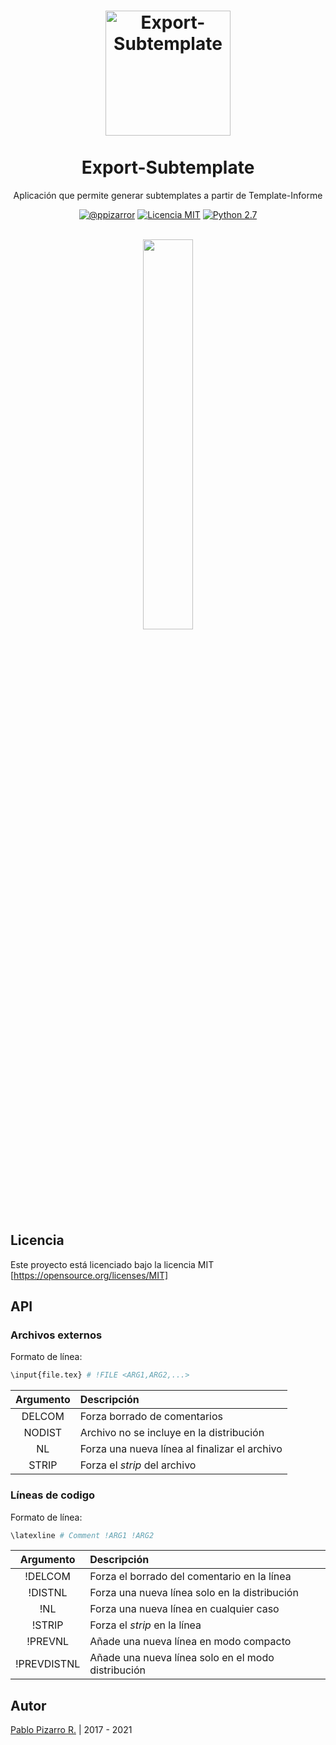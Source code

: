 <h1 align="center">
  <img alt="Export-Subtemplate" src="https://latex.ppizarror.com/res/favicon-informe/icon.png" width="200px" height="200px" />
  <br /><br />
  Export-Subtemplate</h1>
<p align="center">Aplicación que permite generar subtemplates a partir de Template-Informe</p>
<div align="center"><a href="https://ppizarror.com"><img alt="@ppizarror" src="https://latex.ppizarror.com/res/badges/autor.svg" /></a>
<a href="https://opensource.org/licenses/MIT/"><img alt="Licencia MIT" src="https://latex.ppizarror.com/res/badges/licenciamit.svg" /></a>
<a href="https://www.python.org/downloads/"><img alt="Python 2.7" src="https://latex.ppizarror.com/res/badges/python27.svg" /></a>
</div><br />

<p align="center">
  <img src="https://latex.ppizarror.com/res/other/export-subtemplate.PNG" width="40%" />
</p>

## Licencia

Este proyecto está licenciado bajo la licencia MIT [https://opensource.org/licenses/MIT]

## API

### Archivos externos

Formato de línea:

```bash
\input{file.tex} # !FILE <ARG1,ARG2,...>
```

| Argumento | Descripción |
| :-:|:--|
| DELCOM | Forza borrado de comentarios |
| NODIST | Archivo no se incluye en la distribución |
| NL | Forza una nueva línea al finalizar el archivo |
| STRIP | Forza el *strip* del archivo |

### Líneas de codigo

Formato de línea:

```bash
\latexline # Comment !ARG1 !ARG2
```

| Argumento | Descripción |
| :-:|:--|
| !DELCOM | Forza el borrado del comentario en la línea |
| !DISTNL | Forza una nueva línea solo en la distribución |
| !NL | Forza una nueva línea en cualquier caso |
| !STRIP | Forza el *strip* en la línea |
| !PREVNL | Añade una nueva línea en modo compacto |
| !PREVDISTNL | Añade una nueva línea solo en el modo distribución |


## Autor
<a href="https://ppizarror.com" title="ppizarror">Pablo Pizarro R.</a> | 2017 - 2021
